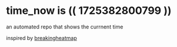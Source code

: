 # time_now is (( 1725382800799 ))

an automated repo that shows the currnent time

inspired by [breakingheatmap](https://github.com/breakingheatmap/breakingheatmap)